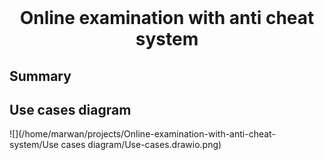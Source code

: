<div align="center">
  <br>
  <h1>Online examination with anti cheat system</h1>
</div>



## Summary



##  Use cases diagram

![](/home/marwan/projects/Online-examination-with-anti-cheat-system/Use cases diagram/Use-cases.drawio.png)